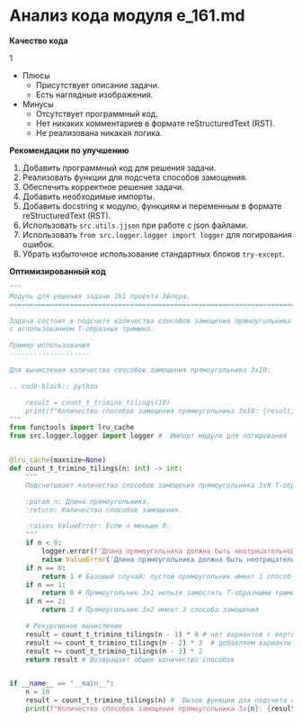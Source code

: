# Анализ кода модуля e_161.md

**Качество кода**

1
- Плюсы
    - Присутствует описание задачи.
    - Есть наглядные изображения.
- Минусы
    - Отсутствует программный код.
    - Нет никаких комментариев в формате reStructuredText (RST).
    - Не реализована никакая логика.

**Рекомендации по улучшению**

1.  Добавить программный код для решения задачи.
2.  Реализовать функции для подсчета способов замощения.
3.  Обеспечить корректное решение задачи.
4.  Добавить необходимые импорты.
5.  Добавить docstring к модулю, функциям и переменным в формате reStructuredText (RST).
6.  Использовать `src.utils.jjson` при работе с json файлами.
7.  Использовать `from src.logger.logger import logger` для логирования ошибок.
8.  Убрать избыточное использование стандартных блоков `try-except`.

**Оптимизированный код**

```python
"""
Модуль для решения задачи 161 проекта Эйлера.
=========================================================================================

Задача состоит в подсчете количества способов замощения прямоугольника 3xN
с использованием Т-образных тримино.

Пример использования
--------------------

Для вычисления количества способов замощения прямоугольника 3x10:

.. code-block:: python

    result = count_t_trimino_tilings(10)
    print(f"Количество способов замощения прямоугольника 3x10: {result}")
"""
from functools import lru_cache
from src.logger.logger import logger #  Импорт модуля для логирования


@lru_cache(maxsize=None)
def count_t_trimino_tilings(n: int) -> int:
    """
    Подсчитывает количество способов замощения прямоугольника 3xN Т-образными тримино.

    :param n: Длина прямоугольника.
    :return: Количество способов замощения.

    :raises ValueError: Если n меньше 0.
    """
    if n < 0:
        logger.error(f'Длина прямоугольника должна быть неотрицательной, получено n={n}')
        raise ValueError('Длина прямоугольника должна быть неотрицательной') # Проверка на неотрицательность n
    if n == 0:
        return 1 # Базовый случай: пустой прямоугольник имеет 1 способ замощения
    if n == 1:
        return 0 # Прямоугольник 3x1 нельзя замостить Т-образными тримино
    if n == 2:
        return 3 # Прямоугольник 3x2 имеет 3 способа замощения

    # Рекурсивное вычисление
    result = count_t_trimino_tilings(n - 1) * 0 # нет вариантов с вертикальной укладкой
    result += count_t_trimino_tilings(n - 2) * 3  # добавляем варианты с горизонтальной укладкой
    result += count_t_trimino_tilings(n - 3) * 2
    return result # Возвращает общее количество способов


if __name__ == "__main__":
    n = 10
    result = count_t_trimino_tilings(n) #  Вызов функции для подсчета способов замощения для n = 10
    print(f"Количество способов замощения прямоугольника 3x{n}: {result}") #  Вывод результата
```